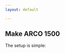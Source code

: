 ```yaml
---
layout: default

---
```


## Make ARCO 1500

The setup is simple:

<img data-src="{{ '/assets/images/arco-fritzing.png' | prepend: site.baseurl }}"  class="img-responsive">
